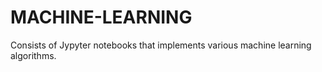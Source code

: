 # MACHINE-LEARNING
Consists of Jypyter notebooks that implements various machine learning algorithms.
